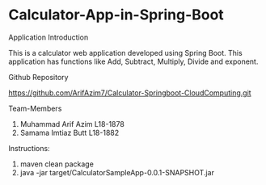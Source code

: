 # Calculator-App-in-Spring-Boot

Application Introduction

This is a calculator web application developed using Spring Boot.
This application has functions like Add, Subtract, Multiply, Divide and exponent. 

Github Repository

https://github.com/ArifAzim7/Calculator-Springboot-CloudComputing.git   


Team-Members

1. Muhammad Arif Azim L18-1878
2. Samama Imtiaz Butt L18-1882


Instructions:
1. maven clean package
2. java -jar target/CalculatorSampleApp-0.0.1-SNAPSHOT.jar


